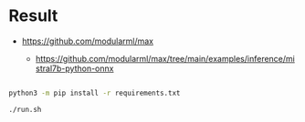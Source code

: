 # Result

- https://github.com/modularml/max

  - https://github.com/modularml/max/tree/main/examples/inference/mistral7b-python-onnx

```bash

python3 -m pip install -r requirements.txt

./run.sh

```
